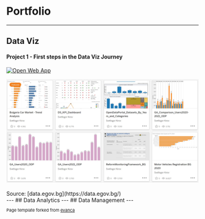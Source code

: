 # Portfolio

---

## Data Viz


#### Project 1 - First steps in the Data Viz Journey 
[![Open Web App](https://img.shields.io/badge/tableau%20public-Vizzes-orange?logo=Tableau)](https://public.tableau.com/app/profile/svetlogorkirov/vizzes)
<br>
<center><img src="images/TableauVizzes_20230808.jpg?raw=true"/></center>
<br>
Source: [data.egov.bg](https://data.egov.bg/)
<br>
---
## Data Analytics
---
## Data Management
---
<p style="font-size:11px">Page template forked from <a href="https://github.com/evanca/quick-portfolio">evanca</a></p>
<!-- Remove above link if you don't want to attibute -->
